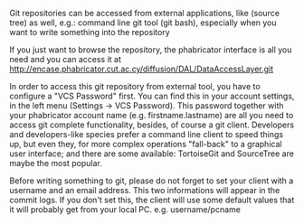 Git repositories can be accessed from external applications, like (source tree) as well, e.g.: command line git tool (git bash), especially when you want to write something into the repository

If you just want to browse the repository, the phabricator interface is all you need and you can access it at http://encase.phabricator.cut.ac.cy/diffusion/DAL/DataAccessLayer.git

In order to access this git repository from external tool, you have to configure a "VCS Password" first. You can find this in your account settings, in the left menu (Settings -> VCS Password). This password together with your phabricator account name (e.g. firstname.lastname) are all you need to access git complete functionality, besides, of course a git client. 
Developers and developers-like species prefer a command line client to speed things up, but even they, for more complex operations "fall-back" to a graphical user interface; and there are some available: TortoiseGit and SourceTree are maybe the most popular.

Before writing something to git, please do not forget to set your client with a username and an email address. This two informations will appear in the commit logs. If you don't set this, the client will use some default values that it will probably get from your local PC. e.g. username/pcname